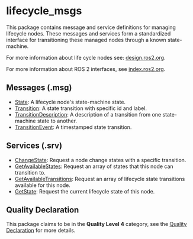 # lifecycle_msgs
This package contains message and service definitions for managing lifecycle nodes.
These messages and services form a standardized interface for transitioning these
managed nodes through a known state-machine.

For more information about life cycle nodes see: [design.ros2.org](http://design.ros2.org/articles/node_lifecycle.html).

For more information about ROS 2 interfaces, see [index.ros2.org](https://index.ros.org/doc/ros2/Concepts/About-ROS-Interfaces/).

## Messages (.msg)
* [State](msg/State.msg): A lifecycle node's state-machine state.
* [Transition](msg/Transition.msg): A state transition with specific id and label.
* [TransitionDescription](msg/TransitionDescription.msg): A description of a transition from one state-machine state to another.
* [TransitionEvent](msg/TransitionEvent.msg): A timestamped state transition.

## Services (.srv)
* [ChangeState](srv/ChangeState.srv): Request a node change states with a specific transition.
* [GetAvailableStates](srv/GetAvailableStates.srv): Request an array of states that this node can transition to.
* [GetAvailableTransitions](srv/GetAvailableTransitions.srv): Request an array of lifecycle state transitions available for this node.
* [GetState](srv/GetState.srv): Request the current lifecycle state of this node.

## Quality Declaration
This package claims to be in the **Quality Level 4** category, see the [Quality Declaration](QUALITY_DECLARATION.md) for more details.
